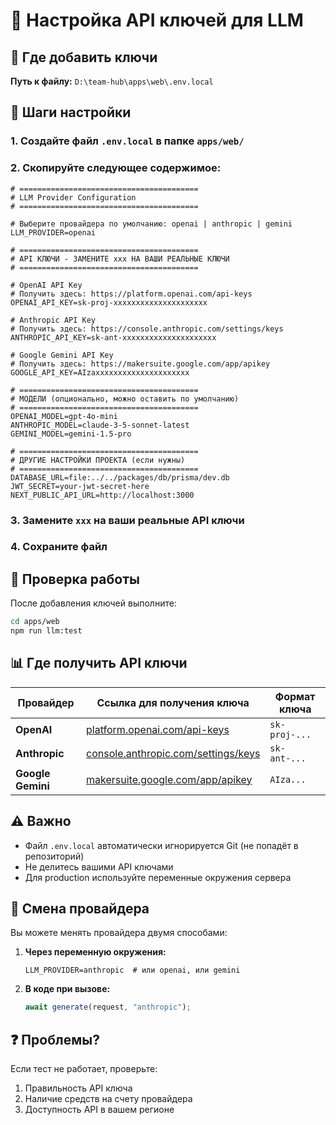 # 🔑 Настройка API ключей для LLM

## 📍 Где добавить ключи

**Путь к файлу:** `D:\team-hub\apps\web\.env.local`

## 📝 Шаги настройки

### 1. Создайте файл `.env.local` в папке `apps/web/`

### 2. Скопируйте следующее содержимое:

```env
# ========================================
# LLM Provider Configuration
# ========================================

# Выберите провайдера по умолчанию: openai | anthropic | gemini
LLM_PROVIDER=openai

# ========================================
# API КЛЮЧИ - ЗАМЕНИТЕ xxx НА ВАШИ РЕАЛЬНЫЕ КЛЮЧИ
# ========================================

# OpenAI API Key
# Получить здесь: https://platform.openai.com/api-keys
OPENAI_API_KEY=sk-proj-xxxxxxxxxxxxxxxxxxxxx

# Anthropic API Key  
# Получить здесь: https://console.anthropic.com/settings/keys
ANTHROPIC_API_KEY=sk-ant-xxxxxxxxxxxxxxxxxxxxx

# Google Gemini API Key
# Получить здесь: https://makersuite.google.com/app/apikey
GOOGLE_API_KEY=AIzaxxxxxxxxxxxxxxxxxxxxx

# ========================================
# МОДЕЛИ (опционально, можно оставить по умолчанию)
# ========================================
OPENAI_MODEL=gpt-4o-mini
ANTHROPIC_MODEL=claude-3-5-sonnet-latest
GEMINI_MODEL=gemini-1.5-pro

# ========================================
# ДРУГИЕ НАСТРОЙКИ ПРОЕКТА (если нужны)
# ========================================
DATABASE_URL=file:../../packages/db/prisma/dev.db
JWT_SECRET=your-jwt-secret-here
NEXT_PUBLIC_API_URL=http://localhost:3000
```

### 3. Замените `xxx` на ваши реальные API ключи

### 4. Сохраните файл

## 🚀 Проверка работы

После добавления ключей выполните:

```bash
cd apps/web
npm run llm:test
```

## 📊 Где получить API ключи

| Провайдер | Ссылка для получения ключа | Формат ключа |
|-----------|---------------------------|--------------|
| **OpenAI** | [platform.openai.com/api-keys](https://platform.openai.com/api-keys) | `sk-proj-...` |
| **Anthropic** | [console.anthropic.com/settings/keys](https://console.anthropic.com/settings/keys) | `sk-ant-...` |
| **Google Gemini** | [makersuite.google.com/app/apikey](https://makersuite.google.com/app/apikey) | `AIza...` |

## ⚠️ Важно

- Файл `.env.local` автоматически игнорируется Git (не попадёт в репозиторий)
- Не делитесь вашими API ключами
- Для production используйте переменные окружения сервера

## 🔄 Смена провайдера

Вы можете менять провайдера двумя способами:

1. **Через переменную окружения:**
   ```env
   LLM_PROVIDER=anthropic  # или openai, или gemini
   ```

2. **В коде при вызове:**
   ```typescript
   await generate(request, "anthropic");
   ```

## ❓ Проблемы?

Если тест не работает, проверьте:
1. Правильность API ключа
2. Наличие средств на счету провайдера
3. Доступность API в вашем регионе
